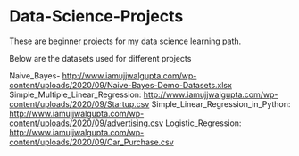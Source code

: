 # Data-Science-Projects
These are beginner projects for my data science learning path.

Below are the datasets used for different projects

Naive_Bayes- http://www.iamujjwalgupta.com/wp-content/uploads/2020/09/Naive-Bayes-Demo-Datasets.xlsx
Simple_Multiple_Linear_Regression: http://www.iamujjwalgupta.com/wp-content/uploads/2020/09/Startup.csv
Simple_Linear_Regression_in_Python: http://www.iamujjwalgupta.com/wp-content/uploads/2020/09/advertising.csv
Logistic_Regression: http://www.iamujjwalgupta.com/wp-content/uploads/2020/09/Car_Purchase.csv

